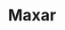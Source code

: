 ---
title: Maxar
description: I worked with the Maxar Creative Team to refresh the Maxar Corporate website as we temporarily updated our brand guidelines in anticipation of a full rebuild from the ground up.
link: https://www.maxar.com 
live: true
skills: ['CSS', 'HTML', 'JavaScript', 'Ruby on Rails', 'Sass']
tags: project
weight: 21
---